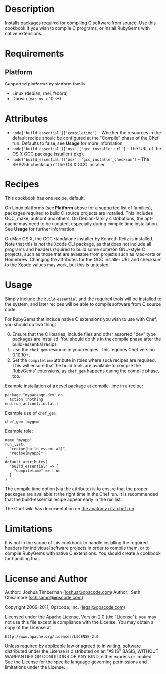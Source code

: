 Description
===========

Installs packages required for compiling C software from source. Use
this cookbook if you wish to compile C programs, or install RubyGems
with native extensions.

Requirements
============

## Platform

Supported platforms by platform family:

* Linux (debian, rhel, fedora)
* Darwin (`mac_os_x` 10.6+)

Attributes
==========

* `node['build_essential']['compiletime']` - Whether the resources in
the default recipe should be configured at the "Compile" phase of the
Chef run. Defaults to false, see __Usage__ for more information.
* `node['build_essential']['osx']['gcc_installer_url']` - The URL of
  the OS X GCC package installer (.pkg).
* `node['build_essential']['osx']['gcc_installer_checksum']` - The
  SHA256 checksum of the OS X GCC installer.

Recipes
=======

This cookbook has one recipe, default.

On Linux platforms (see __Platform__ above for a supported list of
families), packages required to build C source projects are installed.
This includes GCC, make, autconf and others. On Debian-family
distributions, the apt-cache may need to be updated, especially during
compile time installation. See __Usage__ for further information.

On Mac OS X, the GCC standalone installer by Kenneth Reitz is
installed. Note that this is *not* the Xcode CLI package, as that does
not include all programs and headers required to build some common
GNU-style C projects, such as those that are available from projects
such as MacPorts or Homebrew. Changing the attributes for the GCC
installer URL and checksum to the Xcode values may work, but this is
untested.

Usage
=====

Simply include the `build-essential` and the required tools will be
installed to the system, and later recipes will be able to compile
software from C source code.

For RubyGems that include native C extensions you wish to use with
Chef, you should do two things.

0. Ensure that the C libraries, include files and other assorted "dev"
type packages are installed. You should do this in the compile phase
after the build-essential recipe.
1. Use the `chef_gem` resource in your recipes. This requires Chef version 0.10.10+.
2. Set the `compiletime` attribute in roles where such recipes are
required. This will ensure that the build tools are available to
compile the RubyGems' extensions, as `chef_gem` happens during the
compile phase, too.

Example installation of a devel package at compile-time in a recipe:

    package "mypackage-dev" do
      action :nothing
    end.run_action(:install)

Example use of `chef_gem`:

    chef_gem "mygem"

Example role:

    name "myapp"
    run_list(
      "recipe[build-essential]",
      "recipe[myapp]"
    )
    default_attributes(
      "build_essential" => {
        "compiletime" => true
      }
    )

The compile time option (via the attribute) is to ensure that the
proper packages are available at the right time in the Chef run. It is
recommended that the build-essential recipe appear early in the run
list.

The Chef wiki has documentation on
[the anatomy of a chef run](http://wiki.opscode.com/display/chef/Anatomy+of+a+Chef+Run).

Limitations
===========

It is not in the scope of this cookbook to handle installing the
required headers for individual software projects in order to compile
them, or to compile RubyGems with native C extensions. You should
create a cookbook for handling that.

License and Author
==================

Author:: Joshua Timberman (<joshua@opscode.com>)
Author:: Seth Chisamore (<schisamo@opscode.com>)

Copyright 2009-2011, Opscode, Inc. (<legal@opscode.com>)

Licensed under the Apache License, Version 2.0 (the "License");
you may not use this file except in compliance with the License.
You may obtain a copy of the License at

    http://www.apache.org/licenses/LICENSE-2.0

Unless required by applicable law or agreed to in writing, software
distributed under the License is distributed on an "AS IS" BASIS,
WITHOUT WARRANTIES OR CONDITIONS OF ANY KIND, either express or implied.
See the License for the specific language governing permissions and
limitations under the License.
